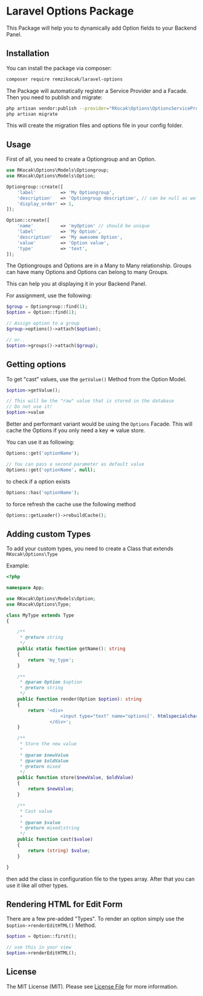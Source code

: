 # Laravel Options Package

This Package will help you to dynamically add Option fields to your Backend Panel.

## Installation
You can install the package via composer:

``` bash
composer require remzikocak/laravel-options
```

The Package will automatically register a Service Provider and a Facade.
Then you need to publish and migrate:

``` bash
php artisan vendor:publish --provider="RKocak\Options\OptionsServiceProvider"
php artisan migrate
```

This will create the migration files and options file in your config folder.

## Usage
First of all, you need to create a Optiongroup and an Option.

``` php
use RKocak\Options\Models\Optiongroup;
use RKocak\Options\Models\Option;

Optiongroup::create([
    'label'         => 'My Optiongroup',
    'description'   => 'Optiongroup description', // can be null as well
    'display_order' => 1,
]);

Option::create([
    'name'          => 'myOption' // should be unique
    'label'         => 'My Option',
    'description'   => 'My awesome Option',
    'value'         => 'Option value',
    'type'          => 'text',
]);
```

The Optiongroups and Options are in a Many to Many relationship.
Groups can have many Options and Options can belong to many Groups.

This can help you at displaying it in your Backend Panel.

For assignment, use the following:
``` php
$group = Optiongroup::find(1);
$option = Option::find(1);

// Assign option to a group
$group->options()->attach($option);

// or..
$option->groups()->attach($group);
```

## Getting options
To get "cast" values, use the ``` getValue() ``` Method from the Option Model.

``` php
$option->getValue();

// This will be the "raw" value that is stored in the database
// Do not use it!
$option->value
```

Better and performant variant would be using the ``` Options ``` Facade.
This will cache the Options if you only need a key => value store.

You can use it as following:

``` php 
Options::get('optionName');

// You can pass a second parameter as default value
Options::get('optionName', null);
```

to check if a option exists
``` php
Options::has('optionName');
```

to force refresh the cache use the following method

``` php
Options::getLoader()->rebuildCache();
```

## Adding custom Types
To add your custom types, you need to create a Class that extends ``` RKocak\Options\Type```

Example:
``` php
<?php

namespace App;

use RKocak\Options\Models\Option;
use RKocak\Options\Type;

class MyType extends Type
{

    /**
     * @return string
     */
    public static function getName(): string
    {
        return 'my_type';
    }

    /**
     * @param Option $option
     * @return string
     */
    public function render(Option $option): string
    {
        return '<div>
                    <input type="text" name="options['. htmlspecialchars($option->name) .']" id="options['. htmlspecialchars($option->name) .']" value="'. htmlspecialchars($option->getValue()) .'" class=""/>
                </div>';
    }

    /**
     * Store the new value
     *
     * @param $newValue
     * @param $oldValue
     * @return mixed
     */
    public function store($newValue, $oldValue)
    {
        return $newValue;
    }

    /**
     * Cast value
     *
     * @param $value
     * @return mixed|string
     */
    public function cast($value)
    {
        return (string) $value;
    }

}
```

then add the class in configuration file to the types array.
After that you can use it like all other types.

## Rendering HTML for Edit Form
There are a few pre-added "Types". To render an option simply use the ``` $option->renderEditHTML() ``` Method.

``` php
$option = Option::first();

// use this in your view
$option->renderEditHTML();
```


## License
The MIT License (MIT). Please see [License File](LICENSE.md) for more information.